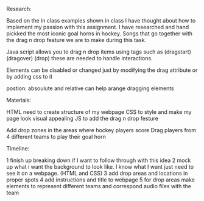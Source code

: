 Research:

Based on the in class examples shown in class I have thought about how to implement my passion with this assignment. I have researched and hand pickked the most iconic goal horns in hockey. Songs that go together with the drag n drop feature we are to make during this task.

Java script allows you to drag n drop items using tags such as (dragstart) (dragover) (drop) these are needed to handle interactions.

Elements can be disabled or changed just by modifying the drag attribute or by adding css to it

postion: absoulute and relative can help arange dragging elements

Materials:

HTML need to create structure of my webpage
CSS to style and make my page look visual appealing
JS to add the drag n drop festure

Add drop zones in the areas where hockey players score 
Drag players from 4 different teams to play their goal horn 

Timeline:

1 finish up breaking down if I want to follow through with this idea
2 mock up what i want the background to look like. I know what I want just need to see it on a webpage. (HTML and CSS)
3 add drop areas and locations in proper spots
4 add instructions and title to webpage
5 for drop areas make elements to represent different teams and correspond audio files with the team